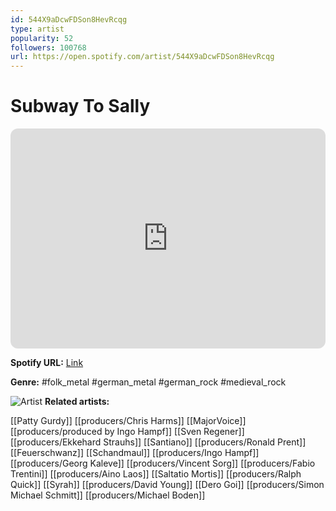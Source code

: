 ```yaml
---
id: 544X9aDcwFDSon8HevRcqg
type: artist
popularity: 52
followers: 100768
url: https://open.spotify.com/artist/544X9aDcwFDSon8HevRcqg
---
```

# Subway To Sally

<iframe style="border-radius:12px" src="https://open.spotify.com/embed/artist/544X9aDcwFDSon8HevRcqg" width="100%" height="352" frameBorder="0" allowfullscreen="" allow="autoplay; clipboard-write; encrypted-media; fullscreen; picture-in-picture" loading="lazy"></iframe>

**Spotify URL:** [Link](https://open.spotify.com/artist/544X9aDcwFDSon8HevRcqg)

**Genre:**  #folk_metal #german_metal #german_rock #medieval_rock

![Artist](https://i.scdn.co/image/ab6761610000e5eb16350c902a21d3c2b9609dc8)
**Related artists:**

[[Patty Gurdy]]
[[producers/Chris Harms]]
[[MajorVoice]]
[[producers/produced by Ingo Hampf]]
[[Sven Regener]]
[[producers/Ekkehard Strauhs]]
[[Santiano]]
[[producers/Ronald Prent]]
[[Feuerschwanz]]
[[Schandmaul]]
[[producers/Ingo Hampf]]
[[producers/Georg Kaleve]]
[[producers/Vincent Sorg]]
[[producers/Fabio Trentini]]
[[producers/Aino Laos]]
[[Saltatio Mortis]]
[[producers/Ralph Quick]]
[[Syrah]]
[[producers/David Young]]
[[Dero Goi]]
[[producers/Simon Michael Schmitt]]
[[producers/Michael Boden]]
